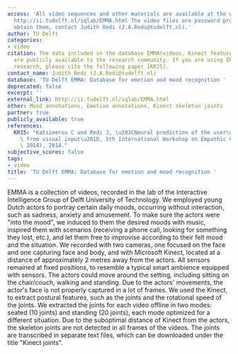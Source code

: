 ```yaml
---
access: 'All video sequences and other materials are available at the website. Link:
  http://ii.tudelft.nl/iqlab/EMMA.html The video files are password protected. To
  obtain them, contact Judith Redi (J.A.Redi@tudelft.nl).'
author: TU Delft
categories:
- video
citation: The data included in the database EMMA(videos, Kinect features, annotations)
  are publicly available to the research community. If you are using EMMA in your
  research, please cite the following paper [KR15].
contact_name: Judith Redi (J.A.Redi@tudelft.nl)
database: 'TU Delft EMMA: Database for emotion and mood recognition '
deprecated: false
excerpt: ''
external_link: http://ii.tudelft.nl/iqlab/EMMA.html
other: Mood annotations, Emotion annotations, Kinect skeleton joints
partner: true
publicly_available: true
references:
  KR15: "Katsimerou C and Redi J, \u201CNeural prediction of the user\u2019s mood\
    \ from visual input\u201D, 5th International Workshop on Empathic Computing (IWEC\
    \ 2014), 2014."
subjective_scores: false
tags:
- video
title: 'TU Delft EMMA: Database for emotion and mood recognition '
---
```


EMMA is a collection of videos, recorded in the lab of the Interactive Intelligence Group of Delft University of Technology. We employed young Dutch actors to portray certain daily moods, occurring without interaction, such as sadness, anxiety and amusement. To make sure the actors were "into the mood", we induced to them the desired moods with music, inspired them with scenarios (receiving a phone call, looking for something they lost, etc.), and let them free to improvise according to their felt mood and the situation. We recorded with two cameras, one focused on the face and one capturing face and body, and with Microsoft Kinect, located at a distance of approximately 2 metres away from the actors. All sensors remained at fixed positions, to resemble a typical smart ambience equipped with sensors. The actors could move around the setting, including sitting on the chair/couch, walking and standing. Due to the actors' movements, the actor's face is not properly captured in a lot of frames. We used the Kinect, to extract postural features, such as the joints and the rotational speed of the joints. We extracted the joints for each video offline in two modes: seated (10 joints) and standing (20 joints), each mode optimized for a different situation. Due to the suboptimal distance of Kinect from the actors, the skeleton joints are not detected in all frames of the videos. The joints are transcribed in separate text files, which can be downloaded under the title "Kinect joints". 